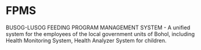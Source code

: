 # FPMS
BUSOG-LUSOG FEEDING PROGRAM MANAGEMENT SYSTEM - A unified system for the employees of the local government units of Bohol, including Health Monitoring System, Health Analyzer System for children.
